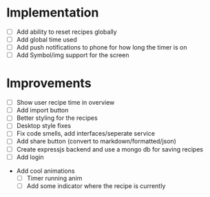 # Implementation

- [ ] Add ability to reset recipes globally
- [ ] Add global time used
- [ ] Add push notifications to phone for how long the timer is on
- [ ] Add Symbol/img support for the screen

# Improvements

- [ ] Show user recipe time in overview
- [ ] Add import button
- [ ] Better styling for the recipes
- [ ] Desktop style fixes
- [ ] Fix code smells, add interfaces/seperate service
- [ ] Add share button (convert to markdown/formatted/json)
- [ ] Create expressjs backend and use a mongo db for saving recipes
- [ ] Add login
- Add cool animations
  - [ ] Timer running anim
  - [ ] Add some indicator where the recipe is currently
